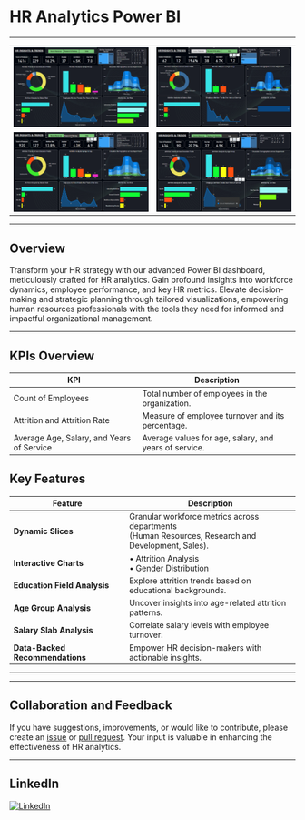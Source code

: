 # HR Analytics Power BI
---

<table>
    <tr>
        <td><img src="assets/dashboard.png" alt="Screenshot 1"></td>
        <td><img src="assets/hr.png" alt="Screenshot 2"></td>
    </tr>
    <tr>
        <td><img src="assets/R&D.png" alt="Screenshot 1"></td>
        <td><img src="assets/sales.png" alt="Screenshot 2"></td>
    </tr>
</table>

---

## Overview

Transform your HR strategy with our advanced Power BI dashboard, meticulously crafted for HR analytics. Gain profound insights into workforce dynamics, employee performance, and key HR metrics. Elevate decision-making and strategic planning through tailored visualizations, empowering human resources professionals with the tools they need for informed and impactful organizational management.

---

## KPIs Overview

| KPI                        | Description                                       |
|-----------------------------|---------------------------------------------------|
| Count of Employees          | Total number of employees in the organization.    |
| Attrition and Attrition Rate| Measure of employee turnover and its percentage.  |
| Average Age, Salary, and Years of Service | Average values for age, salary, and years of service. |

## Key Features

| Feature                                   | Description                                               |
|-------------------------------------------|-----------------------------------------------------------|
| **Dynamic Slices**                        | Granular workforce metrics across departments <br> (Human Resources, Research and Development, Sales). |
| **Interactive Charts**                    |  • Attrition Analysis <br> • Gender Distribution           |
| **Education Field Analysis**              | Explore attrition trends based on educational backgrounds. |
| **Age Group Analysis**                    | Uncover insights into age-related attrition patterns.     |
| **Salary Slab Analysis**                  | Correlate salary levels with employee turnover.           |
| **Data-Backed Recommendations**           | Empower HR decision-makers with actionable insights.      |


---



---

## Collaboration and Feedback

If you have suggestions, improvements, or would like to contribute, please create an [issue](https://github.com/hitchhicker007/hr_analytics_powerbi.git/issues) or [pull request](https://github.com/hitchhicker007/hr_analytics_powerbi.git/pulls). Your input is valuable in enhancing the effectiveness of HR analytics.

--- 

## LinkedIn

[![LinkedIn](https://img.shields.io/badge/LinkedIn-Connect-blue)](https://www.linkedin.com/in/parthpanchal8401)
